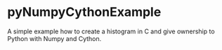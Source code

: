 # pyNumpyCythonExample
A simple example how to create a histogram in C and give ownership to Python with Numpy and Cython.

